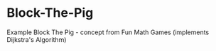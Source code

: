 # Block-The-Pig
Example Block The Pig - concept from Fun Math Games (implements Dijkstra's Algorithm)
